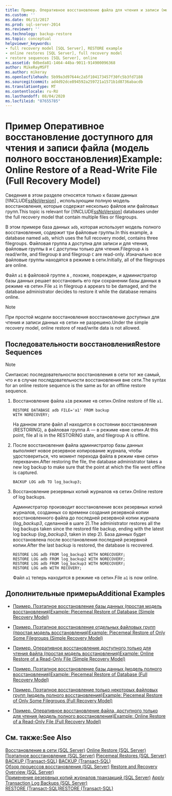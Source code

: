 ```yaml
---
title: Пример. Оперативное восстановление файла для чтения и записи (модель полного восстановления) | Документация Майкрософт
ms.custom: ''
ms.date: 06/13/2017
ms.prod: sql-server-2014
ms.reviewer: ''
ms.technology: backup-restore
ms.topic: conceptual
helpviewer_keywords:
- full recovery model [SQL Server], RESTORE example
- online restores [SQL Server], full recovery model
- restore sequences [SQL Server], online
ms.assetid: 0dbeda81-1464-44ba-9011-914900096368
author: MikeRayMSFT
ms.author: mikeray
ms.openlocfilehash: 5b99a3d97644c2a5f104173457f30fc5b3fd7188
ms.sourcegitcommit: ad4d92dce894592a259721a1571b1d8736abacdb
ms.translationtype: MT
ms.contentlocale: ru-RU
ms.lasthandoff: 08/04/2020
ms.locfileid: "87655785"
---
```

# <a name="example-online-restore-of-a-read-write-file-full-recovery-model"></a><span data-ttu-id="d7090-102">Пример Оперативное восстановление доступного для чтения и записи файла (модель полного восстановления)</span><span class="sxs-lookup"><span data-stu-id="d7090-102">Example: Online Restore of a Read-Write File (Full Recovery Model)</span></span>
  <span data-ttu-id="d7090-103">Сведения в этом разделе относятся только к базам данных [!INCLUDE[ssNoVersion](../../includes/ssnoversion-md.md)] , использующим полную модель восстановления, которые содержат несколько файлов или файловых групп.</span><span class="sxs-lookup"><span data-stu-id="d7090-103">This topic is relevant for [!INCLUDE[ssNoVersion](../../includes/ssnoversion-md.md)] databases under the full recovery model that contain multiple files or filegroups.</span></span>  
  
 <span data-ttu-id="d7090-104">В этом примере база данных `adb`, которая использует модель полного восстановления, содержит три файловые группы.</span><span class="sxs-lookup"><span data-stu-id="d7090-104">In this example, a database named `adb`, which uses the full recovery model, contains three filegroups.</span></span> <span data-ttu-id="d7090-105">Файловая группа `A` доступна для записи и для чтения, файловые группы `B` и `C` доступны только для чтения.</span><span class="sxs-lookup"><span data-stu-id="d7090-105">Filegroup `A` is read/write, and filegroup `B` and filegroup `C` are read-only.</span></span> <span data-ttu-id="d7090-106">Изначально все файловые группы находятся в режиме в сети.</span><span class="sxs-lookup"><span data-stu-id="d7090-106">Initially, all of the filegroups are online.</span></span>  
  
 <span data-ttu-id="d7090-107">Файл `a1` в файловой группе `A` , похоже, поврежден, и администратор базы данных решает восстановить его при сохранении базы данных в режиме «в сети».</span><span class="sxs-lookup"><span data-stu-id="d7090-107">File `a1` in filegroup `A` appears to be damaged, and the database administrator decides to restore it while the database remains online.</span></span>  
  
> [!NOTE]  
>  <span data-ttu-id="d7090-108">При простой модели восстановления восстановление доступных для чтения и записи данных «в сети» не разрешено.</span><span class="sxs-lookup"><span data-stu-id="d7090-108">Under the simple recovery model, online restore of read/write data is not allowed.</span></span>  
  
## <a name="restore-sequences"></a><span data-ttu-id="d7090-109">Последовательности восстановления</span><span class="sxs-lookup"><span data-stu-id="d7090-109">Restore Sequences</span></span>  
  
> [!NOTE]  
>  <span data-ttu-id="d7090-110">Синтаксис последовательности восстановления в сети тот же самый, что и в случае последовательности восстановления вне сети.</span><span class="sxs-lookup"><span data-stu-id="d7090-110">The syntax for an online restore sequence is the same as for an offline restore sequence.</span></span>  
  
1.  <span data-ttu-id="d7090-111">Восстановление файла `a1`в режиме «в сети».</span><span class="sxs-lookup"><span data-stu-id="d7090-111">Online restore of file `a1`.</span></span>  
  
    ```  
    RESTORE DATABASE adb FILE='a1' FROM backup   
    WITH NORECOVERY;  
    ```  
  
     <span data-ttu-id="d7090-112">На данном этапе файл a1 находится в состоянии восстановления (RESTORING), а файловая группа A — в режиме «вне сети».</span><span class="sxs-lookup"><span data-stu-id="d7090-112">At this point, file a1 is in the RESTORING state, and filegroup A is offline.</span></span>  
  
2.  <span data-ttu-id="d7090-113">После восстановления файла администратор базы данных выполняет новое резервное копирование журнала, чтобы удостовериться, что момент перехода файла в режим «вне сети» перехвачен.</span><span class="sxs-lookup"><span data-stu-id="d7090-113">After restoring the file, the database administrator takes a new log backup to make sure that the point at which the file went offline is captured.</span></span>  
  
    ```  
    BACKUP LOG adb TO log_backup3;   
    ```  
  
3.  <span data-ttu-id="d7090-114">Восстановление резервных копий журналов «в сети».</span><span class="sxs-lookup"><span data-stu-id="d7090-114">Online restore of log backups.</span></span>  
  
     <span data-ttu-id="d7090-115">Администратор производит восстановление всех резервных копий журналов, созданных со времени создания резервной копии восстановленного файла до последней резервной копии журнала (*log_backup3*, сделанной в шаге 2).</span><span class="sxs-lookup"><span data-stu-id="d7090-115">The administrator restores all the log backups taken since the restored file backup, ending with the latest log backup (*log_backup3*, taken in step 2).</span></span> <span data-ttu-id="d7090-116">База данных будет восстановлена после восстановления последней резервной копии.</span><span class="sxs-lookup"><span data-stu-id="d7090-116">After the last backup is restored, the database is recovered.</span></span>  
  
    ```  
    RESTORE LOG adb FROM log_backup1 WITH NORECOVERY;  
    RESTORE LOG adb FROM log_backup2 WITH NORECOVERY;  
    RESTORE LOG adb FROM log_backup3 WITH NORECOVERY;  
    RESTORE LOG adb WITH RECOVERY;  
    ```  
  
     <span data-ttu-id="d7090-117">Файл `a1` теперь находится в режиме «в сети».</span><span class="sxs-lookup"><span data-stu-id="d7090-117">File `a1` is now online.</span></span>  
  
## <a name="additional-examples"></a><span data-ttu-id="d7090-118">Дополнительные примеры</span><span class="sxs-lookup"><span data-stu-id="d7090-118">Additional Examples</span></span>  
  
-   [<span data-ttu-id="d7090-119">Пример. Поэтапное восстановление базы данных &#40;простая модель восстановления&#41;</span><span class="sxs-lookup"><span data-stu-id="d7090-119">Example: Piecemeal Restore of Database &#40;Simple Recovery Model&#41;</span></span>](example-piecemeal-restore-of-database-simple-recovery-model.md)  
  
-   [<span data-ttu-id="d7090-120">Пример. Поэтапное восстановление отдельных файловых групп &#40;простая модель восстановления&#41;</span><span class="sxs-lookup"><span data-stu-id="d7090-120">Example: Piecemeal Restore of Only Some Filegroups &#40;Simple Recovery Model&#41;</span></span>](example-piecemeal-restore-of-only-some-filegroups-simple-recovery-model.md)  
  
-   [<span data-ttu-id="d7090-121">Пример. Оперативное восстановление доступного только для чтения файла &#40;простая модель восстановления&#41;</span><span class="sxs-lookup"><span data-stu-id="d7090-121">Example: Online Restore of a Read-Only File &#40;Simple Recovery Model&#41;</span></span>](example-online-restore-of-a-read-only-file-simple-recovery-model.md)  
  
-   [<span data-ttu-id="d7090-122">Пример. Поэтапное восстановление базы данных &#40;модель полного восстановления&#41;</span><span class="sxs-lookup"><span data-stu-id="d7090-122">Example: Piecemeal Restore of Database &#40;Full Recovery Model&#41;</span></span>](example-piecemeal-restore-of-database-full-recovery-model.md)  
  
-   [<span data-ttu-id="d7090-123">Пример. Поэтапное восстановление только некоторых файловых групп &#40;модель полного восстановления&#41;</span><span class="sxs-lookup"><span data-stu-id="d7090-123">Example: Piecemeal Restore of Only Some Filegroups &#40;Full Recovery Model&#41;</span></span>](example-piecemeal-restore-of-only-some-filegroups-full-recovery-model.md)  
  
-   [<span data-ttu-id="d7090-124">Пример. Оперативное восстановление файла, доступного только для чтения &#40;модель полного восстановления&#41;</span><span class="sxs-lookup"><span data-stu-id="d7090-124">Example: Online Restore of a Read-Only File &#40;Full Recovery Model&#41;</span></span>](example-online-restore-of-a-read-only-file-full-recovery-model.md)  
  
## <a name="see-also"></a><span data-ttu-id="d7090-125">См. также:</span><span class="sxs-lookup"><span data-stu-id="d7090-125">See Also</span></span>  
 <span data-ttu-id="d7090-126">[Восстановление в сети (SQL Server)](online-restore-sql-server.md) </span><span class="sxs-lookup"><span data-stu-id="d7090-126">[Online Restore &#40;SQL Server&#41;](online-restore-sql-server.md) </span></span>  
 <span data-ttu-id="d7090-127">[Поэтапное восстановление (SQL Server)](piecemeal-restores-sql-server.md) </span><span class="sxs-lookup"><span data-stu-id="d7090-127">[Piecemeal Restores &#40;SQL Server&#41;](piecemeal-restores-sql-server.md) </span></span>  
 <span data-ttu-id="d7090-128">[BACKUP (Transact-SQL)](/sql/t-sql/statements/backup-transact-sql) </span><span class="sxs-lookup"><span data-stu-id="d7090-128">[BACKUP &#40;Transact-SQL&#41;](/sql/t-sql/statements/backup-transact-sql) </span></span>  
 <span data-ttu-id="d7090-129">[Обзор процессов восстановления (SQL Server)](restore-and-recovery-overview-sql-server.md) </span><span class="sxs-lookup"><span data-stu-id="d7090-129">[Restore and Recovery Overview &#40;SQL Server&#41;](restore-and-recovery-overview-sql-server.md) </span></span>  
 <span data-ttu-id="d7090-130">[Применение резервных копий журналов транзакций (SQL Server)](transaction-log-backups-sql-server.md) </span><span class="sxs-lookup"><span data-stu-id="d7090-130">[Apply Transaction Log Backups &#40;SQL Server&#41;](transaction-log-backups-sql-server.md) </span></span>  
 [<span data-ttu-id="d7090-131">RESTORE (Transact-SQL)</span><span class="sxs-lookup"><span data-stu-id="d7090-131">RESTORE &#40;Transact-SQL&#41;</span></span>](/sql/t-sql/statements/restore-statements-transact-sql)  
  
  
